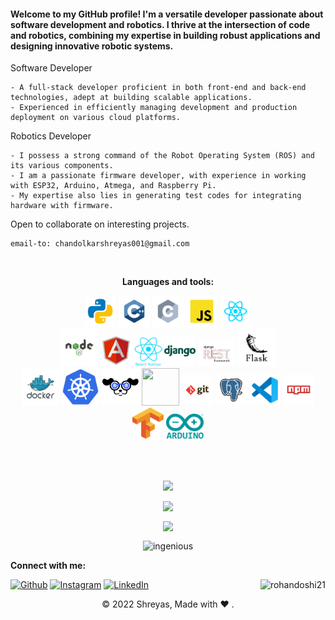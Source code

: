 <p align="justify">
<h4>Welcome to my GitHub profile! I'm a versatile developer passionate about software development and robotics. I thrive at the intersection of code and robotics, combining my expertise in building robust applications and designing innovative robotic systems.</h4>
</p>

Software Developer
```
- A full-stack developer proficient in both front-end and back-end technologies, adept at building scalable applications.
- Experienced in efficiently managing development and production deployment on various cloud platforms.
```
Robotics Developer
```
- I possess a strong command of the Robot Operating System (ROS) and its various components.
- I am a passionate firmware developer, with experience in working with ESP32, Arduino, Atmega, and Raspberry Pi.
- My expertise also lies in generating test codes for integrating hardware with firmware.
```
 <p>Open to collaborate on interesting projects.</p>
 
```
email-to: chandolkarshreyas001@gmail.com
```
<br/>
<p align="center" >
  <b>Languages and tools:</b>
</p>

<p align="center">
	<img src="images/python.svg" width="50" height="50"/>
	<img src="images/c++.svg" width="50" height="50"/>
	<img src="images/c.svg" width="50" height="50"/>
	<img src="images/javascript.svg" width="50" height="50"/>
	<img src="images/react.svg" width="50" height="50"/><br>
	<img src="images/nodejs.svg" width="60" height="60"/>
	<img src="images/angular.svg" width="50" height="50"/>
	<img src="images/reactnative.png" width="45" height="50"/>
	<img src="images/django.svg" width="50" height="50"/>
	<img src="images/drf.png" width="60" height="40"/>
	<img src="images/flask.svg" width="60" height="60"/><br>
	<img src="images/docker.svg" width="60" height="60"/>
	<img src="images/kubernetes.png" width="60" height="60"/>
	<img src="images/k9s.png" width="60" height="60"/>
	<img src="https://imgs.search.brave.com/HIa4PUErJbGS6Hg95jRfAhvujJ4aqwpnNRdga_wCzFk/rs:fit:768:745:1/g:ce/aHR0cDovL2Nsb3Vk/bWFuaWFjLm5ldC93/cC1jb250ZW50L3Vw/bG9hZHMvMjAxNy8x/MC9taW5pa3ViZS1s/b2dvLTc2OHg3NDUu/cG5n" width="60" height="60"/>
	<img src="images/git.svg" width="50" height="50"/>
	<img src="images/postgresql.svg" width="50" height="50"/>
	<img src="images/vscode.svg" width="50" height="50"/>
	<img src="images/npm.svg" width="50" height="50"/>
	<img src="images/tensorflow.png" width="50" height="50"/>
	<img src="images/arduino.png" width="60" height="40"/>
</p>
<br/><br/>

<!-- <div align = "center">

[![trophy](https://github-profile-trophy.vercel.app/?username=Chandolkar001)](https://github.com/ryo-ma/github-profile-trophy)

</div> -->

	



<!-- 
<p align="center">
<table align="center">
  <tr>
 <img align="center" src="https://github-readme-streak-stats.herokuapp.com?user=Chandolkar001&hide_border=true&date_format=M%20j%5B%2C%20Y%5D" alt="My github stats" />
<img align="center" src="https://github-readme-stats.vercel.app/api?username=Chandolkar001&show_icons=true&include_all_commits=true&hide_border=true" alt="My github stats" />
  </tr>
  <tr align="center">
<img align="center" src="https://github-readme-stats.vercel.app/api/top-langs/?username=Chandolkar001&layout=compact&hide_border=true" />
  </tr>
</table>
<p> -->
<!-- <p align="center"><img height="180em" src="https://github-readme-stats.vercel.app/api?username=Chandolkar001&show_icons=true&theme=radical&count_private=true&include_all_commits=true" align = "center"></p> -->


<p align="center"><img height="180em" align="center" src="https://github-readme-stats.vercel.app/api/top-langs/?username=Chandolkar001&show_icons=true&locale=en&layout=compact&theme=radical&hide=html,css,scss,jupyter%20notebook&langs_count=10"/></p>
<p align="center"><img height="180em" align="center" src="https://github-readme-stats.vercel.app/api?username=Chandolkar001&show_icons=true&locale=en&theme=radical&private_count=true"/></p>
<p align="center"><img height="180em" align="center" src="https://github-readme-streak-stats.herokuapp.com?user=Chandolkar001&theme=radical"/></p>
<p align="center"><img height="180em" src="https://github-profile-summary-cards.vercel.app/api/cards/profile-details?username=Chandolkar001&theme=github" alt="ingenious" align = "center"/></p>


<b>Connect with me:</b>

[<img alt="Github" src="https://img.shields.io/badge/GitHub-%2312100E.svg?&style=for-the-badge&logo=Github&logoColor=white" />](https://github.com/Chandolkar001)
[<img alt="Instagram" src="https://img.shields.io/badge/Instagram-E4405F?style=for-the-badge&logo=instagram&logoColor=white" />](https://www.instagram.com/shreyasc_01/)
[<img alt="LinkedIn" src="https://img.shields.io/badge/LinkedIn-0077B5?style=for-the-badge&logo=linkedin&logoColor=white" />](https://www.linkedin.com/in/shreyas-chandolkar-056847214/)
<img align = "right" src="https://komarev.com/ghpvc/?username=Chandolkar001&label=Profile%20views&color=0e75b6&style=flat" alt="rohandoshi21" />
 <br>

<p align="center"> © 2022 Shreyas, Made with ❤️ . </p>


